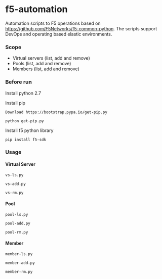 # f5-automation
Automation scripts to F5 operations based on https://github.com/F5Networks/f5-common-python. The scripts support DevOps and operating based elastic environments.

### Scope

* Virtual servers (list, add and remove)
* Pools (list, add and remove)
* Members (list, add and remove)

### Before run

Install python 2.7 

Install pip

```
Download https://bootstrap.pypa.io/get-pip.py

python get-pip.py
```

Install f5 python library

```
pip install f5-sdk
```

### Usage

#### Virtual Server
```
vs-ls.py 
```

```
vs-add.py 
```

```
vs-rm.py 
```

#### Pool

```
pool-ls.py 
```

```
pool-add.py 
```

```
pool-rm.py 
```

#### Member

```
member-ls.py 
```

```
member-add.py 
```

```
member-rm.py 
```



